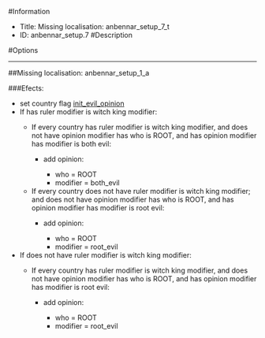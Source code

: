 #Information
 - Title: Missing localisation: anbennar_setup_7_t
 - ID: anbennar_setup.7
#Description

#Options

___
##Missing localisation: anbennar_setup_1_a

###Efects:<ul><li>set country flag [init_evil_opinion](../flags/init_evil_opinion.md)</li><li>If has ruler modifier is witch king modifier:</li><ul><li>If every country has ruler modifier is witch king modifier, and does not have opinion modifier has who is ROOT, and has opinion modifier has modifier is both evil:</li><ul><li>add opinion:</li><ul><li>who = ROOT</li><li>modifier = both_evil</li></ul></ul><li>If every country does not have ruler modifier is witch king modifier; and does not have opinion modifier has who is ROOT, and has opinion modifier has modifier is root evil:</li><ul><li>add opinion:</li><ul><li>who = ROOT</li><li>modifier = root_evil</li></ul></ul></ul><li>If does not have ruler modifier is witch king modifier:</li><ul><li>If every country has ruler modifier is witch king modifier, and does not have opinion modifier has who is ROOT, and has opinion modifier has modifier is root evil:</li><ul><li>add opinion:</li><ul><li>who = ROOT</li><li>modifier = root_evil</li></ul></ul></ul></ul>
